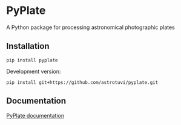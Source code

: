 PyPlate
=======

A Python package for processing astronomical photographic plates

## Installation

`pip install pyplate`

Development version:

`pip install git+https://github.com/astrotuvi/pyplate.git`

## Documentation

[PyPlate documentation](https://pyplate.readthedocs.io/)
